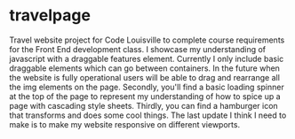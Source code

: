 # travelpage
Travel website project for Code Louisville to complete course requirements for the Front End development class. I showcase my understanding of javascript with a draggable features element. Currently I only include basic draggable elements which can go between containers. In the future when the website is fully operational users will be able to drag and rearrange all the img elements on the page. Secondly, you'll find a basic loading spinner at the top of the page to represent my understanding of how to spice up a page with cascading style sheets. Thirdly, you can find a hamburger icon that transforms and does some cool things. The last update I think I need to make is to make my website responsive on different viewports.
